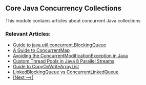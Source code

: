 ## Core Java Concurrency Collections

This module contains articles about concurrent Java collections

### Relevant Articles: 
- [Guide to java.util.concurrent.BlockingQueue](http://www.baeldung.com/java-blocking-queue)
- [A Guide to ConcurrentMap](http://www.baeldung.com/java-concurrent-map)
- [Avoiding the ConcurrentModificationException in Java](http://www.baeldung.com/java-concurrentmodificationexception)
- [Custom Thread Pools in Java 8 Parallel Streams](https://www.baeldung.com/java-8-parallel-streams-custom-threadpool)
- [Guide to CopyOnWriteArrayList](http://www.baeldung.com/java-copy-on-write-arraylist)
- [LinkedBlockingQueue vs ConcurrentLinkedQueue](https://www.baeldung.com/java-queue-linkedblocking-concurrentlinked)
- [[Next -->]](/core-java-modules/core-java-concurrency-collections-2)
